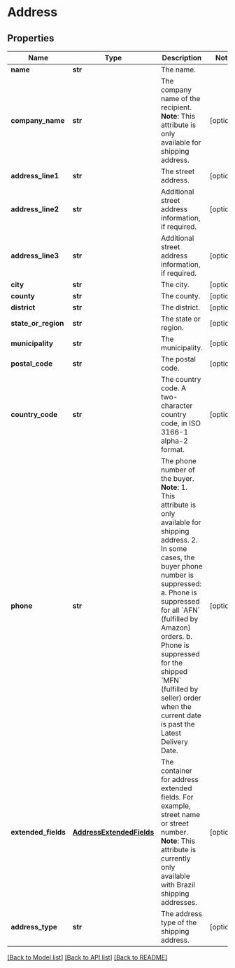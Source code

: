 # Address

## Properties
Name | Type | Description | Notes
------------ | ------------- | ------------- | -------------
**name** | **str** | The name. | 
**company_name** | **str** | The company name of the recipient.  **Note**: This attribute is only available for shipping address. | [optional] 
**address_line1** | **str** | The street address. | [optional] 
**address_line2** | **str** | Additional street address information, if required. | [optional] 
**address_line3** | **str** | Additional street address information, if required. | [optional] 
**city** | **str** | The city. | [optional] 
**county** | **str** | The county. | [optional] 
**district** | **str** | The district. | [optional] 
**state_or_region** | **str** | The state or region. | [optional] 
**municipality** | **str** | The municipality. | [optional] 
**postal_code** | **str** | The postal code. | [optional] 
**country_code** | **str** | The country code. A two-character country code, in ISO 3166-1 alpha-2 format. | [optional] 
**phone** | **str** | The phone number of the buyer.  **Note**:  1. This attribute is only available for shipping address. 2. In some cases, the buyer phone number is suppressed:  a. Phone is suppressed for all &#x60;AFN&#x60; (fulfilled by Amazon) orders. b. Phone is suppressed for the shipped &#x60;MFN&#x60; (fulfilled by seller) order when the current date is past the Latest Delivery Date. | [optional] 
**extended_fields** | [**AddressExtendedFields**](AddressExtendedFields.md) | The container for address extended fields. For example, street name or street number.   **Note**: This attribute is currently only available with Brazil shipping addresses. | [optional] 
**address_type** | **str** | The address type of the shipping address. | [optional] 

[[Back to Model list]](../README.md#documentation-for-models) [[Back to API list]](../README.md#documentation-for-api-endpoints) [[Back to README]](../README.md)


